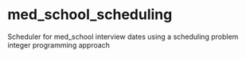 # med_school_scheduling
Scheduler for med_school interview dates using a scheduling problem integer programming approach
